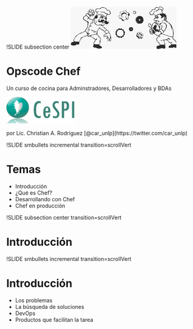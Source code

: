 !SLIDE subsection center 
![cocinando](cocinando.png)
# Opscode Chef
<div class="destacado"> Un curso de cocina para Adminstradores, Desarrolladores y BDAs </div>

![logo](logo.png)
<div class="destacado"> 
por Lic. Christian A. Rodriguez [@car_unlp](https://twitter.com/car_unlp)
</div>


!SLIDE smbullets incremental transition=scrollVert
# Temas 

* Introducción
* ¿Qué es Chef?
* Desarrollando con Chef
* Chef en producción

!SLIDE subsection center transition=scrollVert

# Introducción

!SLIDE smbullets incremental transition=scrollVert
# Introducción

* Los problemas
* La búsqueda de soluciones
* DevOps 
* Productos que facilitan la tarea

